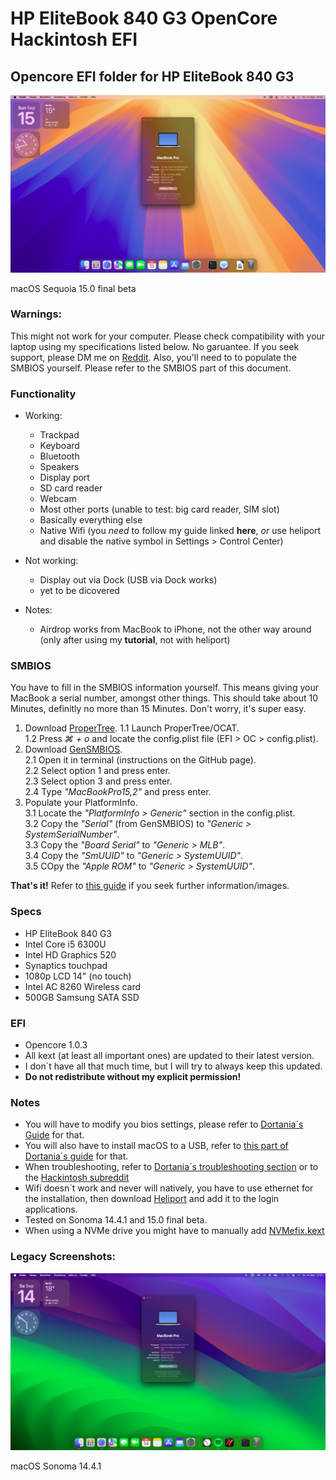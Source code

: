 # HP EliteBook 840 G3 OpenCore Hackintosh EFI  

## Opencore EFI folder for HP EliteBook 840 G3  

![Screenshot](https://raw.githubusercontent.com/randomappleboi/HP-EliteBook-840-G3-EFI/refs/heads/main/Sequoia.png)

macOS Sequoia 15.0 final beta
   
   
### Warnings: 

This might not work for your computer. Please check compatibility with your laptop using my specifications listed below. No garuantee. If you seek support, please DM me on [Reddit](https://reddit.com/u/randomappleboix). Also, you'll need to to populate the SMBIOS yourself. Please refer to the SMBIOS part of this document.
  
  
### Functionality

 - Working:
     - Trackpad
     - Keyboard
     - Bluetooth
     - Speakers
     - Display port
     - SD card reader
     - Webcam
     - Most other ports (unable to test: big card reader, SIM slot)
     - Basically everything else
     - Native Wifi (you *need* to follow my guide linked **here**, *or* use heliport and disable the native symbol in Settings > Control Center)

 - Not working:
     - Display out via Dock (USB via Dock works)
     - yet to be dicovered

 - Notes:
     - Airdrop works from MacBook to iPhone, not the other way around (only after using my **tutorial**, not with heliport)

  
### SMBIOS

You have to fill in the SMBIOS information yourself. This means giving your MacBook a serial number, amongst other things. This should take about 10 Minutes, definitly no more than 15 Minutes. Don't worry, it's super easy.

1. Download [ProperTree](https://github.com/corpnewt/ProperTree).
   1.1  Launch ProperTree/OCAT.  
   1.2  Press *⌘ + o* and locate the config.plist file (EFI > OC > config.plist).  
2. Download [GenSMBIOS](https://github.com/corpnewt/GenSMBIOS).  
   2.1  Open it in terminal (instructions on the GitHub page).  
   2.2  Select option 1 and press enter.  
   2.3  Select option 3 and press enter.  
   2.4  Type *"MacBookPro15,2"* and press enter.  
3. Populate your PlatformInfo.  
   3.1  Locate the *"PlatformInfo > Generic"* section in the config.plist.  
   3.2  Copy the *"Serial"* (from GenSMBIOS) to *"Generic > SystemSerialNumber"*.  
   3.3  Copy the *"Board Serial"* to *"Generic > MLB"*.  
   3.4  Copy the *"SmUUID"* to *"Generic > SystemUUID"*.  
   3.5  COpy the *"Apple ROM"* to *"Generic > SystemUUID"*.  
   
**That's it!** Refer to [this guide](https://dortania.github.io/OpenCore-Install-Guide/config-laptop.plist/skylake.html#platforminfo) if you seek further information/images.
  
  
### Specs

 - HP EliteBook 840 G3  
 - Intel Core i5 6300U  
 - Intel HD Graphics 520  
 - Synaptics touchpad  
 - 1080p LCD 14" (no touch)  
 - Intel AC 8260 Wireless card
 - 500GB Samsung SATA SSD

  
### EFI

 - Opencore 1.0.3
 - All kext (at least all important ones) are updated to their latest version.
 - I don´t have all that much time, but I will try to always keep this updated.
 - **Do not redistribute without my explicit permission!**

  
### Notes

 - You will have to modify you bios settings, please refer to [Dortania´s Guide](https://dortania.github.io/OpenCore-Install-Guide/config-laptop.plist/skylake.html#intel-bios-settings) for that.
 - You will also have to install macOS to a USB, refer to [this part of Dortania´s guide](https://dortania.github.io/OpenCore-Install-Guide/installer-guide/windows-install.html) for that.
 - When troubleshooting, refer to [Dortania´s troubleshooting section](https://dortania.github.io/OpenCore-Install-Guide/troubleshooting/troubleshooting.html) or to the [Hackintosh subreddit](https://reddit.com/r/hackintosh)
 - Wifi doesn´t work and never will natively, you have to use ethernet for the installation, then download [Heliport](https://github.com/OpenIntelWireless/HeliPort/releases/tag/v1.5.0) and add it to the login applications.
 - Tested on Sonoma 14.4.1 and 15.0 final beta.
 - When using a NVMe drive you might have to manually add [NVMefix.kext](https://github.com/acidanthera/NVMeFix/releases)

  
### Legacy Screenshots:

![Screenshot](https://github.com/randomappleboi/HP-EliteBook-840-G3-EFI/blob/main/Sonoma.png)

macOS Sonoma 14.4.1

